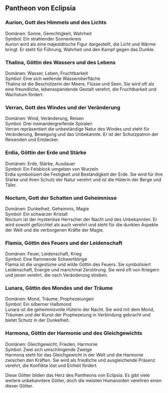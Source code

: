 ## Pantheon von Eclipsia

### Aurion, Gott des Himmels und des Lichts  
  Domänen: Sonne, Gerechtigkeit, Wahrheit  
  Symbol: Ein strahlender Sonnenkreis  
  Aurion wird als eine majestätische Figur dargestellt, die Licht und Wärme bringt. Er steht für Führung, Wahrheit und den Kampf gegen das Dunkle.

### Thalina, Göttin des Wassers und des Lebens  
  Domänen: Wasser, Leben, Fruchtbarkeit  
  Symbol: Eine sich wellende Wasseroberfläche  
  Thalina ist die Beschützerin der Meere, Flüsse und Seen. Sie wird oft als eine freundliche, lebensspendende Gestalt verehrt, die Fruchtbarkeit und Wachstum fördert.

### Verran, Gott des Windes und der Veränderung  
  Domänen: Wind, Veränderung, Reisen  
  Symbol: Drei ineinandergreifende Spiralen  
  Verran repräsentiert die unbeständige Natur des Windes und steht für Veränderung, Bewegung und das Unbekannte. Er ist der Schutzpatron der Reisenden und Entdecker.

### Erdia, Göttin der Erde und Stärke  
  Domänen: Erde, Stärke, Ausdauer  
  Symbol: Ein Felsblock umgeben von Wurzeln  
  Erdia symbolisiert die Festigkeit und Beständigkeit der Erde. Sie wird für ihre Stärke und ihren Schutz der Natur verehrt und ist die Hüterin der Berge und Täler.

### Nocturn, Gott der Schatten und Geheimnisse  
  Domänen: Dunkelheit, Geheimnis, Magie  
  Symbol: Ein schwarzer Kristall  
  Nocturn ist der mysteriöse Herrscher der Nacht und des Unbekannten. Er wird sowohl gefürchtet als auch verehrt und steht für die dunklen Aspekte der Welt und die verborgenen Kräfte der Magie.

### Flamia, Göttin des Feuers und der Leidenschaft  
  Domänen: Feuer, Leidenschaft, Krieg  
  Symbol: Eine flammende Schwertklinge  
  Flamia ist die ungestüme und wilde Göttin des Feuers. Sie symbolisiert Leidenschaft, Energie und manchmal Zerstörung. Sie wird oft von Kriegern und jenen verehrt, die nach Veränderung streben.

### Lunara, Göttin des Mondes und der Träume  
  Domänen: Mond, Träume, Prophezeiungen  
  Symbol: Ein silberner Halbmond  
  Lunara ist die geheimnisvolle Hüterin der Nacht. Sie wird mit dem Mond, Träumen und der Kunst der Prophezeiung in Verbindung gebracht und bietet Schutz in der Dunkelheit.

### Harmona, Göttin der Harmonie und des Gleichgewichts  
  Domänen: Gleichgewicht, Frieden, Harmonie  
  Symbol: Zwei sich umschlingende Zweige  
  Harmona steht für das Gleichgewicht in der Welt und die Harmonie zwischen den Kräften. Sie wird als friedliche und ausgleichende Präsenz verehrt, die Konflikte löst und Einheit fördert.

Diese Götter bilden das Herz des Pantheons von Eclipsia. Es gibt viele weitere unbekanntere Götter, doch die meisten Humanoiden verehren einen dieser Götter.